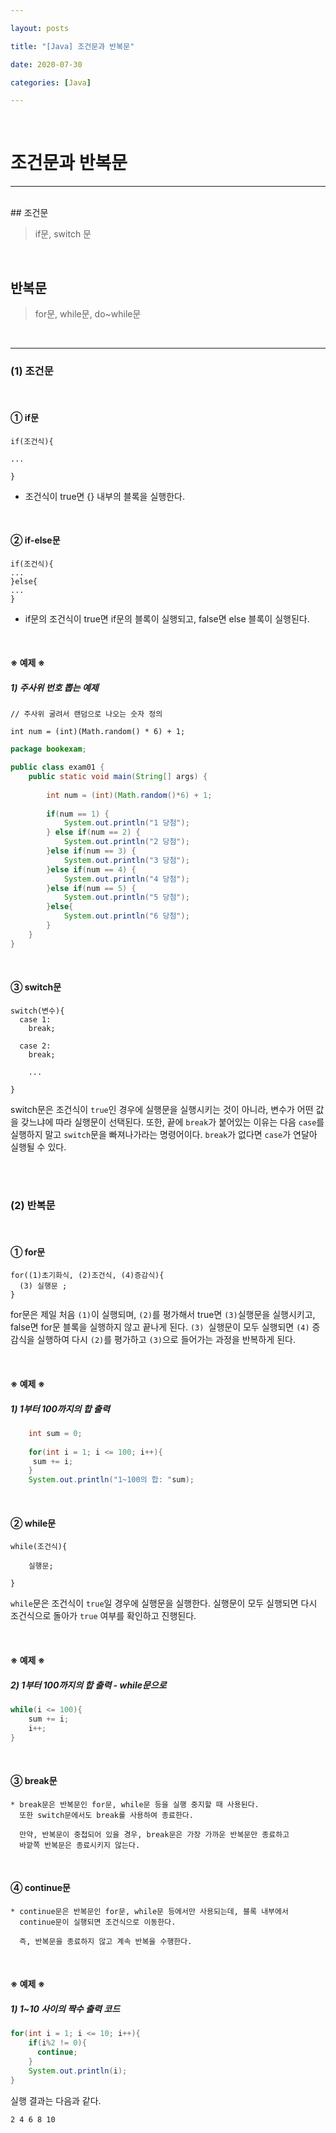 ```yaml
---

layout: posts

title: "[Java] 조건문과 반복문"

date: 2020-07-30

categories: [Java]

---
```


<br>

# 조건문과 반복문

- - -
 <br>
## 조건문

<blockQuote>if문, switch 문
</blockQuote>
<br>

## 반복문

<blockQuote>for문, while문, do~while문
</blockQuote>
<br>

- - -
### (1) 조건문
<br>

#### ① if문

~~~
if(조건식){

...

}
~~~

- 조건식이 true면 {} 내부의 블록을 실행한다.

<br>

####  ② if-else문

~~~
if(조건식){
...
}else{
...
}
~~~

- if문의 조건식이 true면 if문의 블록이 실행되고, false면 else 블록이 실행된다.

<br>

#### ※ 예제 ※


##### 1) 주사위 번호 뽑는 예제

~~~
// 주사위 굴려서 랜덤으로 나오는 숫자 정의

int num = (int)(Math.random() * 6) + 1;
~~~

~~~java
package bookexam;

public class exam01 {
	public static void main(String[] args) {
		
		int num = (int)(Math.random()*6) + 1;
		
		if(num == 1) {
			System.out.println("1 당첨");
		} else if(num == 2) {
			System.out.println("2 당첨");
		}else if(num == 3) {
			System.out.println("3 당첨");
		}else if(num == 4) {
			System.out.println("4 당첨");
		}else if(num == 5) {
			System.out.println("5 당첨");
		}else{
			System.out.println("6 당첨");
		}
	}
}
~~~

<br>

####  ③ switch문

~~~
switch(변수){
  case 1:
    break;
    
  case 2:
    break;
    
    ...

}
~~~

 switch문은 조건식이 `true`인 경우에 실행문을 실행시키는 것이 아니라, 변수가 어떤 값을 갖느냐에 따라 실행문이 선택된다.
또한, 끝에 `break`가 붙어있는 이유는 다음 `case`를 실행하지 말고 `switch`문을 빠져나가라는 명령어이다. `break`가 없다면 `case`가 연달아 실행될 수 있다.

<br>
<br>

### (2) 반복문
<br>

#### ① for문

~~~
for((1)초기화식, (2)조건식, (4)증감식){
  (3) 실행문 ;
}
~~~
for문은 제일 처음 `(1)`이 실행되며, `(2)`를 평가해서 true면 `(3)`실행문을 실행시키고, false면 for문 블록을 실행하지 않고 끝나게 된다.
`(3) `실행문이 모두 실행되면 `(4)` 증감식을 실행하여 다시 `(2)`를 평가하고 `(3)`으로 들어가는 과정을 반복하게 된다.

<br>

#### ※ 예제 ※


##### 1) 1부터 100까지의 합 출력

~~~java
	int sum = 0;
	
    for(int i = 1; i <= 100; i++){
     sum += i;
    }
	System.out.println("1~100의 합: "sum);
~~~

<br>

#### ② while문

```
while(조건식){

	실행문;
    
}
```

`while`문은 조건식이 `true`일 경우에 실행문을 실행한다.
실행문이 모두 실행되면 다시 조건식으로 돌아가 `true` 여부를 확인하고 진행된다.

<br>

#### ※ 예제 ※


##### 2) 1부터 100까지의 합 출력 - while문으로

~~~java
while(i <= 100){
	sum += i;
    i++;
}
~~~

<br>

#### ③ break문

```
* break문은 반복문인 for문, while문 등을 실행 중지할 때 사용된다.
  또한 switch문에서도 break를 사용하여 종료한다.
  
  만약, 반복문이 중첩되어 있을 경우, break문은 가장 가까운 반복문만 종료하고
  바깥쪽 반복문은 종료시키지 않는다.
```

<br>

#### ④ continue문

```
* continue문은 반복문인 for문, while문 등에서만 사용되는데, 블록 내부에서
  continue문이 실행되면 조건식으로 이동한다.
  
  즉, 반복문을 종료하지 않고 계속 반복을 수행한다.
```


<br>

#### ※ 예제 ※


##### 1) 1~10 사이의 짝수 출력 코드

~~~java
for(int i = 1; i <= 10; i++){
	if(i%2 != 0){
      continue;
    }
    System.out.println(i);
}
~~~

실행 결과는 다음과 같다.

~~~
2 4 6 8 10
~~~

<br>
<br>








